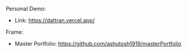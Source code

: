 Personal Demo:
  - Link: https://dattran.vercel.app/
  
Frame: 
  - Master Portfolio: https://github.com/ashutosh1919/masterPortfolio

